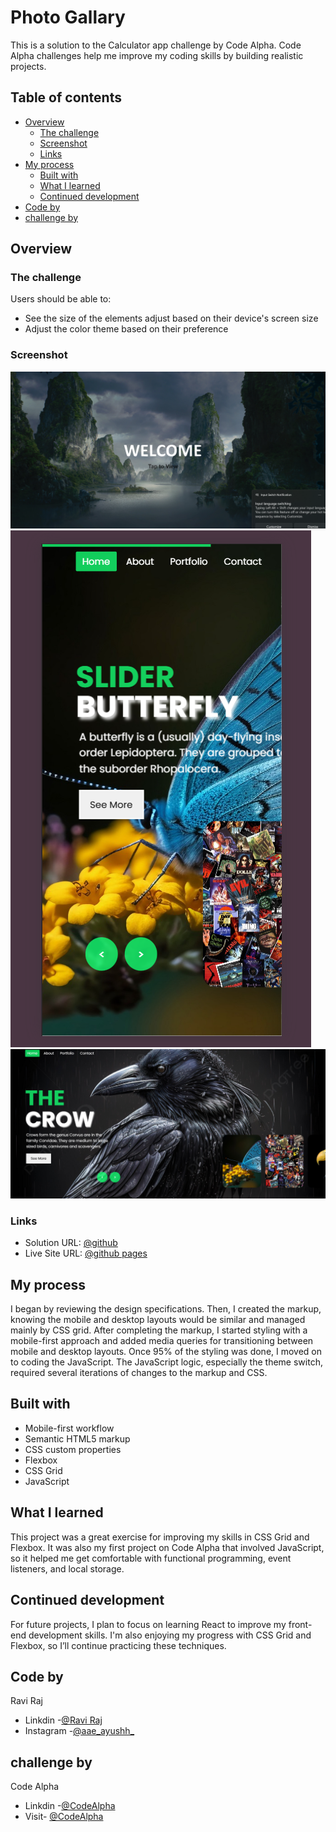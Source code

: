 # Photo Gallary

This is a solution to the Calculator app challenge by Code Alpha. Code Alpha challenges help me improve my coding skills by building realistic projects.

## Table of contents

- [Overview](#overview)
  - [The challenge](#the-challenge)
  - [Screenshot](#screenshot)
  - [Links](#links)
- [My process](#my-process)
  - [Built with](#built-with)
  - [What I learned](#what-i-learned)
  - [Continued development](#continued-development)
- [Code by](#code-by)
- [challenge by](#challenge-by)

## Overview

### The challenge

Users should be able to:

- See the size of the elements adjust based on their device's screen size
- Adjust the color theme based on their preference

### Screenshot
![Welcome Page](https://github.com/prayu12345/Code_alpha_Photo_Gallary/blob/main/Imagesss/Screenshot%202025-02-06%20144035.png)
![mobile - default theme](https://github.com/prayu12345/Code_alpha_Photo_Gallary/blob/main/Imagesss/Screenshot%202025-02-07%20205803.png)
![desktop - vivid theme](https://github.com/prayu12345/Code_alpha_Photo_Gallary/blob/main/Imagesss/Screenshot%202025-02-06%20144152.png)


### Links

- Solution URL: [@github](https://github.com/prayu12345/Code_alpha_Photo_Gallary)
- Live Site URL: [@github pages](https://prayu12345.github.io/Code_alpha_Photo_Gallary/)

## My process

I began by reviewing the design specifications. Then, I created the markup, knowing the mobile and desktop layouts would be similar and managed mainly by CSS grid. After completing the markup, I started styling with a mobile-first approach and added media queries for transitioning between mobile and desktop layouts. Once 95% of the styling was done, I moved on to coding the JavaScript. The JavaScript logic, especially the theme switch, required several iterations of changes to the markup and CSS.

## Built with

- Mobile-first workflow
- Semantic HTML5 markup
- CSS custom properties
- Flexbox
- CSS Grid
- JavaScript

## What I learned

This project was a great exercise for improving my skills in CSS Grid and Flexbox. It was also my first project on Code Alpha that involved JavaScript, so it helped me get comfortable with functional programming, event listeners, and local storage.

## Continued development

For future projects, I plan to focus on learning React to improve my front-end development skills. I'm also enjoying my progress with CSS Grid and Flexbox, so I’ll continue practicing these techniques.

## Code by 
   Ravi Raj
- Linkdin -[@Ravi Raj](https://www.linkedin.com/in/ravi-raj2505/) <br>
- Instagram -[@aae_ayushh_](https://www.instagram.com/aae__ayushh__/?igsh=MnJ4amt3ZzZpbHVy#)

## challenge by
   Code Alpha
- Linkdin -[@CodeAlpha](https://www.linkedin.com/company/codealpha/) <br>
- Visit- [@CodeAlpha](https://www.codealpha.tech/)

